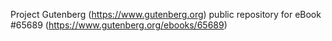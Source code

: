 Project Gutenberg (https://www.gutenberg.org) public repository for
eBook #65689 (https://www.gutenberg.org/ebooks/65689)
